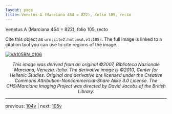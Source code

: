 ```yaml
---
layout: page
title: Venetus A (Marciana 454 = 822), folio 105, recto
---
```


Venetus A (Marciana 454 = 822), folio 105, recto

Cite this object as `urn:cite2:hmt:msA.v1:105r`.  The full image is linked to a citation tool you can use to cite regions of the image.

[![VA105RN_0106](http://www.homermultitext.org/iipsrv?IIIF=/project/homer/pyramidal/deepzoom/hmt/vaimg/2017a/VA105RN_0106.tif/full/800,/0/default.jpg)](http://www.homermultitext.org/ict2/?urn=urn:cite2:hmt:vaimg.2017a:VA105RN_0106) 

<p style="text-align: center; font-style: italic;">This image was derived from an original ©2007, Biblioteca Nazionale Marciana, Venezia, Italia. The derivative image is ©2010, Center for Hellenic Studies. Original and derivative are licensed under the Creative Commons Attribution-Noncommercial-Share Alike 3.0 License. The CHS/Marciana Imaging Project was directed by David Jacobs of the British Library.</p>

---

previous: [104v](../104v/) | next: [105v](../105v/)